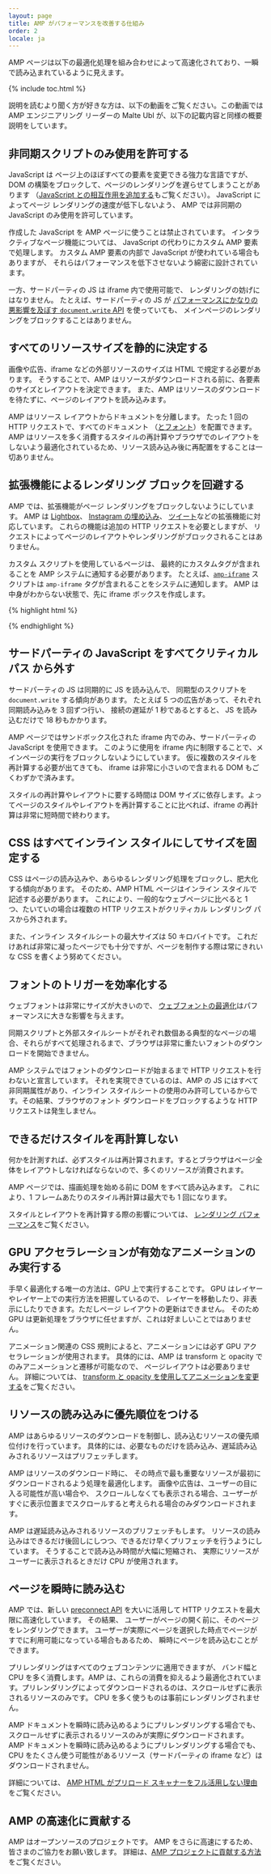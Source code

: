 ```yaml
---
layout: page
title: AMP がパフォーマンスを改善する仕組み
order: 2
locale: ja
---
```


AMP ページは以下の最適化処理を組み合わせによって高速化されており、一瞬で読み込まれているように見えます。

{% include toc.html %}

説明を読むより聞く方が好きな方は、以下の動画をご覧ください。この動画では AMP エンジニアリング リーダーの Malte Ubl が、以下の記載内容と同様の概要説明をしています。

<amp-youtube
    data-videoid="hVRkG1CQScA"
    layout="responsive"
    width="480" height="270">
</amp-youtube>

## 非同期スクリプトのみ使用を許可する

JavaScript は
ページ上のほぼすべての要素を変更できる強力な言語ですが、
DOM の構築をブロックして、ページのレンダリングを遅らせてしまうことがあります
（[JavaScript との相互作用を追加する](https://developers.google.com/web/fundamentals/performance/critical-rendering-path/adding-interactivity-with-javascript)もご覧ください）。
JavaScript によってページ レンダリングの速度が低下しないよう、
AMP では非同期の JavaScript のみ使用を許可しています。 

作成した JavaScript を AMP ページに使うことは禁止されています。
インタラクティブなページ機能については、
JavaScript の代わりにカスタム AMP 要素で処理します。
カスタム AMP 要素の内部で JavaScript が使われている場合もありますが、
それらはパフォーマンスを低下させないよう綿密に設計されています。

一方、サードパーティの JS は iframe 内で使用可能で、
レンダリングの妨げにはなりません。
たとえば、サードパーティの JS が
[パフォーマンスにかなりの悪影響を及ぼす `document.write` API](http://www.stevesouders.com/blog/2012/04/10/dont-docwrite-scripts/) を使っていても、
メインページのレンダリングをブロックすることはありません。

## すべてのリソースサイズを静的に決定する

画像や広告、iframe などの外部リソースのサイズは HTML で規定する必要があります。
そうすることで、AMP はリソースがダウンロードされる前に、各要素のサイズとレイアウトを決定できます。
また、AMP はリソースのダウンロードを待たずに、ページのレイアウトを読み込みます。

AMP はリソース レイアウトからドキュメントを分離します。
たった 1 回の HTTP リクエストで、すべてのドキュメント
（[とフォント](#font-triggering-must-be-efficient)）を配置できます。
AMP はリソースを多く消費するスタイルの再計算やブラウザでのレイアウトをしないよう最適化されているため、リソース読み込み後に再配置をすることは一切ありません。


## 拡張機能によるレンダリング ブロックを回避する

AMP では、拡張機能がページ レンダリングをブロックしないようにしています。
AMP は
[Lightbox](/docs/reference/extended/amp-lightbox.html)、
[Instagram の埋め込み](/docs/reference/extended/amp-instagram.html)、
[ツイート](/docs/reference/extended/amp-twitter.html)などの拡張機能に対応しています。
これらの機能は追加の HTTP リクエストを必要としますが、
リクエストによってページのレイアウトやレンダリングがブロックされることはありません。 

カスタム スクリプトを使用しているページは、
最終的にカスタムタグが含まれることを AMP システムに通知する必要があります。
たとえば、[`amp-iframe`](/docs/reference/extended/amp-iframe.html) スクリプトは
`amp-iframe` タグが含まれることをシステムに通知します。
AMP は中身がわからない状態で、先に iframe ボックスを作成します。 

{% highlight html %}
<script async custom-element="amp-iframe" src="https://cdn.ampproject.org/v0/amp-youtube-0.1.js"></script>
{% endhighlight %}

## サードパーティの JavaScript をすべてクリティカル パス から外す

サードパーティの JS は同期的に JS を読み込んで、
同期型のスクリプトを `document.write` する傾向があります。
たとえば 5 つの広告があって、それぞれ同期読み込みを 3 回ずつ行い、
接続の遅延が 1 秒であるとすると、
JS を読み込むだけで 18 秒もかかります。 

AMP ページではサンドボックス化された iframe 内でのみ、サードパーティの JavaScript を使用できます。
このように使用を iframe 内に制限することで、メインページの実行をブロックしないようにしています。
仮に複数のスタイルを再計算する必要が出てきても、
iframe は非常に小さいので含まれる DOM もごくわずかで済みます。 

スタイルの再計算やレイアウトに要する時間は DOM サイズに依存します。よってページのスタイルやレイアウトを再計算することに比べれば、iframe の再計算は非常に短時間で終わります。



## CSS はすべてインライン スタイルにしてサイズを固定する

CSS はページの読み込みや、あらゆるレンダリング処理をブロックし、肥大化する傾向があります。
そのため、AMP HTML ページはインライン スタイルで記述する必要があります。
これにより、一般的なウェブページに比べると 1 つ、たいていの場合は複数の HTTP リクエストがクリティカル レンダリング パスから外されます。


また、インライン スタイルシートの最大サイズは 50 キロバイトです。
これだけあれば非常に凝ったページでも十分ですが、ページを制作する際は常にきれいな CSS を書くよう努めてください。


## フォントのトリガーを効率化する

ウェブフォントは非常にサイズが大きいので、 [ウェブフォントの最適化](https://developers.google.com/web/fundamentals/performance/optimizing-content-efficiency/webfont-optimization)はパフォーマンスに大きな影響を与えます。


同期スクリプトと外部スタイルシートがそれぞれ数個ある典型的なページの場合、それらがすべて処理されるまで、ブラウザは非常に重たいフォントのダウンロードを開始できません。


AMP システムではフォントのダウンロードが始まるまで HTTP リクエストを行わないと宣言しています。
それを実現できているのは、AMP の JS にはすべて非同期属性があり、インライン スタイルシートの使用のみ許可しているからです。その結果、ブラウザのフォント ダウンロードをブロックするような HTTP リクエストは発生しません。



## できるだけスタイルを再計算しない

何かを計測すれば、必ずスタイルは再計算されます。するとブラウザはページ全体をレイアウトしなければならないので、多くのリソースが消費されます。

AMP ページでは、描画処理を始める前に DOM をすべて読み込みます。
これにより、1 フレームあたりのスタイル再計算は最大でも 1 回になります。

スタイルとレイアウトを再計算する際の影響については、
[レンダリング パフォーマンス](https://developers.google.com/web/fundamentals/performance/rendering/)をご覧ください。

## GPU アクセラレーションが有効なアニメーションのみ実行する

手早く最適化する唯一の方法は、GPU 上で実行することです。
GPU はレイヤーやレイヤー上での実行方法を把握しているので、
レイヤーを移動したり、非表示にしたりできます。ただしページ レイアウトの更新はできません。
そのため GPU は更新処理をブラウザに任せますが、これは好ましいことではありません。

アニメーション関連の CSS 規則によると、アニメーションには必ず GPU アクセラレーションが使用されます。
具体的には、AMP は transform と opacity でのみアニメーションと遷移が可能なので、
ページレイアウトは必要ありません。
詳細については、
[transform と opacity を使用してアニメーションを変更する](https://developers.google.com/web/fundamentals/performance/rendering/stick-to-compositor-only-properties-and-manage-layer-count)をご覧ください。

## リソースの読み込みに優先順位をつける

AMP はあらゆるリソースのダウンロードを制御し、読み込むリソースの優先順位付けを行っています。
具体的には、必要なものだけを読み込み、遅延読み込みされるリソースはプリフェッチします。 

AMP はリソースのダウンロード時に、
その時点で最も重要なリソースが最初にダウンロードされるよう処理を最適化します。
画像や広告は、ユーザーの目に入る可能性が高い場合や、
スクロールしなくても表示される場合、ユーザーがすぐに表示位置までスクロールすると考えられる場合のみダウンロードされます。  

AMP は遅延読み込みされるリソースのプリフェッチもします。
リソースの読み込みはできるだけ後回しにしつつ、できるだけ早くプリフェッチを行うようにしています。
そうすることで読み込み時間が大幅に短縮され、
実際にリソースがユーザーに表示されるときだけ CPU が使用されます。

## ページを瞬時に読み込む

AMP では、新しい [preconnect API](http://www.w3.org/TR/resource-hints/#dfn-preconnect) を大いに活用して
HTTP リクエストを最大限に高速化しています。
その結果、
ユーザーがページの開く前に、そのページをレンダリングできます。
ユーザーが実際にページを選択した時点でページがすでに利用可能になっている場合もあるため、
瞬時にページを読み込むことができます。

プリレンダリングはすべてのウェブコンテンツに適用できますが、
バンド幅と CPU を多く消費します。AMP は、これらの消費を抑えるよう最適化されています。プリレンダリングによってダウンロードされるのは、スクロールせずに表示されるリソースのみです。
CPU を多く使うものは事前にレンダリングされません。

AMP ドキュメントを瞬時に読み込めるようにプリレンダリングする場合でも、
スクロールせずに表示されるリソースのみが実際にダウンロードされます。
AMP ドキュメントを瞬時に読み込めるようにプリレンダリングする場合でも、
CPU をたくさん使う可能性があるリソース（サードパーティの iframe など）はダウンロードされません。 

詳細については、
[AMP HTML がプリロード スキャナーをフル活用しない理由](https://medium.com/@cramforce/why-amp-html-does-not-take-full-advantage-of-the-preload-scanner-7e7f788aa94e)をご覧ください。

## AMP の高速化に貢献する
AMP はオープンソースのプロジェクトです。
AMP をさらに高速にするため、皆さまのご協力をお願い致します。
詳細は、[AMP プロジェクトに貢献する方法](/docs/support/contribute.html)をご覧ください。
